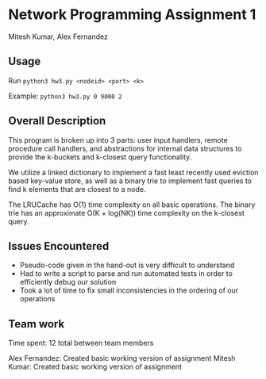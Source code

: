 # Network Programming Assignment 1

Mitesh Kumar, Alex Fernandez

## Usage

Run `python3 hw3.py <nodeid> <port> <k>`

Example: `python3 hw3.py 0 9000 2`

## Overall Description

This program is broken up into 3 parts: user input handlers, remote procedure call handlers, and 
abstractions for internal data structures to provide the k-buckets and k-closest query functionality.

We utilize a linked dictionary to implement a fast least recently used eviction based key-value store,
as well as a binary trie to implement fast queries to find k elements that are closest to a node. 

The LRUCache has O(1) time complexity on all basic operations. The binary trie has an approximate O(K + log(NK)) time complexity
on the k-closest query.

## Issues Encountered

- Pseudo-code given in the hand-out is very difficult to understand
- Had to write a script to parse and run automated tests in order to efficiently debug our solution
- Took a lot of time to fix small inconsistencies in the ordering of our operations

## Team work

Time spent: 12 total between team members

Alex Fernandez: Created basic working version of assignment
Mitesh Kumar: Created basic working version of assignment
